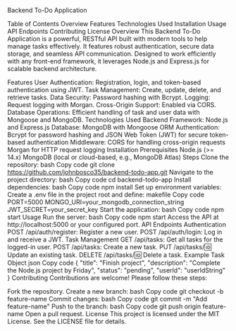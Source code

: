 Backend To-Do Application

Table of Contents
Overview
Features
Technologies Used
Installation
Usage
API Endpoints
Contributing
License
Overview
This Backend To-Do Application is a powerful, RESTful API built with modern tools to help manage tasks effectively. It features robust authentication, secure data storage, and seamless API communication. Designed to work efficiently with any front-end framework, it leverages Node.js and Express.js for scalable backend architecture.

Features
User Authentication: Registration, login, and token-based authentication using JWT.
Task Management: Create, update, delete, and retrieve tasks.
Data Security: Password hashing with Bcrypt.
Logging: Request logging with Morgan.
Cross-Origin Support: Enabled via CORS.
Database Operations: Efficient handling of task and user data with Mongoose and MongoDB.
Technologies Used
Backend Framework: Node.js and Express.js
Database: MongoDB with Mongoose ORM
Authentication: Bcrypt for password hashing and JSON Web Token (JWT) for secure token-based authentication
Middleware:
CORS for handling cross-origin requests
Morgan for HTTP request logging
Installation
Prerequisites
Node.js (>= 14.x)
MongoDB (local or cloud-based, e.g., MongoDB Atlas)
Steps
Clone the repository:
bash
Copy code
git clone https://github.com/johnbosco35/backend-todo-app.git
Navigate to the project directory:
bash
Copy code
cd backend-todo-app
Install dependencies:
bash
Copy code
npm install
Set up environment variables:
Create a .env file in the project root and define:
makefile
Copy code
PORT=5000
MONGO_URI=your_mongodb_connection_string
JWT_SECRET=your_secret_key
Start the application:
bash
Copy code
npm start
Usage
Run the server:
bash
Copy code
npm start
Access the API at http://localhost:5000 or your configured port.
API Endpoints
Authentication
POST /api/auth/register: Register a new user.
POST /api/auth/login: Log in and receive a JWT.
Task Management
GET /api/tasks: Get all tasks for the logged-in user.
POST /api/tasks: Create a new task.
PUT /api/tasks/:id: Update an existing task.
DELETE /api/tasks/:id: Delete a task.
Example Task Object
json
Copy code
{
"title": "Finish project",
"description": "Complete the Node.js project by Friday",
"status": "pending",
"userId": "userIdString"
}
Contributing
Contributions are welcome! Please follow these steps:

Fork the repository.
Create a new branch:
bash
Copy code
git checkout -b feature-name
Commit changes:
bash
Copy code
git commit -m "Add feature-name"
Push to the branch:
bash
Copy code
git push origin feature-name
Open a pull request.
License
This project is licensed under the MIT License. See the LICENSE file for details.
